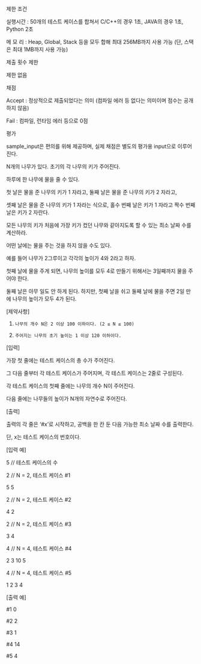 제한 조건

실행시간 : 50개의 테스트 케이스를 합쳐서 C/C++의 경우 1초, JAVA의 경우 1초, Python 2초

메 모 리 : Heap, Global, Stack 등을 모두 합해 최대 256MB까지 사용 가능 (단, 스택은 최대 1MB까지 사용 가능)

제출 횟수 제한

제한 없음

채점

Accept : 정상적으로 제출되었다는 의미 (컴파일 에러 등 없다는 의미이며 점수는 공개하지 않음)

Fail : 컴파일, 런타임 에러 등으로 0점

평가

sample_input은 편의를 위해 제공하며, 실제 채점은 별도의 평가용 input으로 이루어진다.






N개의 나무가 있다. 초기의 각 나무의 키가 주어진다.





하루에 한 나무에 물을 줄 수 있다.





첫 날은 물을 준 나무의 키가 1 자라고, 둘째 날은 물을 준 나무의 키가 2 자라고,




셋째 날은 물을 준 나무의 키가 1 자라는 식으로, 홀수 번째 날은 키가 1 자라고 짝수 번째 날은 키가 2 자란다.





모든 나무의 키가 처음에 가장 키가 컸던 나무와 같아지도록 할 수 있는 최소 날짜 수를 계산하라.




어떤 날에는 물을 주는 것을 하지 않을 수도 있다.

 

예를 들어 나무가 2그루이고 각각의 높이가 4와 2라고 하자.



첫째 날에 물을 주게 되면, 나무의 높이를 모두 4로 만들기 위해서는 3일째까지 물을 주어야 한다.



둘째 날은 아무 일도 안 하게 된다. 하지만, 첫째 날을 쉬고 둘째 날에 물을 주면 2일 만에 나무의 높이가 모두 4가 된다.

  

[제약사항]



1.     나무의 개수 N은 2 이상 100 이하이다. (2 ≤ N ≤ 100)

2.     주어지는 나무의 초기 높이는 1 이상 120 이하이다.

 

[입력]




가장 첫 줄에는 테스트 케이스의 총 수가 주어진다.



그 다음 줄부터 각 테스트 케이스가 주어지며, 각 테스트 케이스는 2줄로 구성된다.



각 테스트 케이스의 첫째 줄에는 나무의 개수 N이 주어진다.



다음 줄에는 나무들의 높이가 N개의 자연수로 주어진다.

 

[출력]




출력의 각 줄은 ‘#x’로 시작하고, 공백을 한 칸 둔 다음 가능한 최소 날짜 수를 출력한다.



단, x는 테스트 케이스의 번호이다.

 

[입력 예]

5                    // 테스트 케이스의 수

2                  // N = 2, 테스트 케이스 #1

5 5

2                  // N = 2, 테스트 케이스 #2

4 2

2                  // N = 2, 테스트 케이스 #3

3 4

4                  // N = 4, 테스트 케이스 #4

2 3 10 5

4                  // N = 4, 테스트 케이스 #5

1 2 3 4

 

[출력 예]

#1 0

#2 2

#3 1

#4 14

#5 4